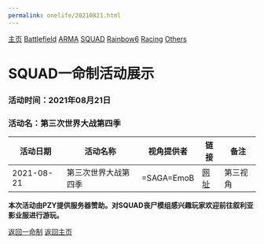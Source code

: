 ```yaml
---
permalink: onelife/20210821.html
---
```

[主页](https://saga2003.github.io/) [Battlefield](https://saga2003.github.io/404.html) [ARMA](https://saga2003.github.io/404.html) [SQUAD](https://saga2003.github.io/squad.html) [Rainbow6](https://saga2003.github.io/404.html) [Racing](https://saga2003.github.io/404.html) [Others](https://saga2003.github.io/404.html)

# SQUAD一命制活动展示

### 活动时间：2021年08月21日

### 活动名：第三次世界大战第四季

活动日期|活动名称|视角提供者|链接|备注
---|---|---|---|---
2021-08-21|第三次世界大战第四季| =SAGA=EmoB |[网址](https://www.bilibili.com/video/BV1qL4y1a7Kh/)|第三视角

**本次活动由PZY提供服务器赞助。对SQUAD丧尸模组感兴趣玩家欢迎前往叙利亚影业服进行游玩。**

[返回一命制](https://saga2003.github.io/squad.html)
[返回主页](https://saga2003.github.io/)